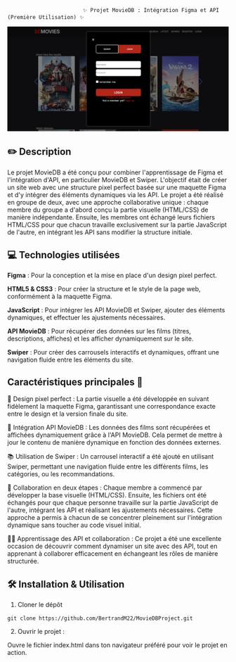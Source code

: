                             ✨ Projet MovieDB : Intégration Figma et API (Première Utilisation) ✨




 ![preview](assets/preview.png)


## ✏️ Description
Le projet MovieDB a été conçu pour combiner l'apprentissage de Figma et l'intégration d'API, en particulier MovieDB et Swiper. L'objectif était de créer un site web avec une structure pixel perfect basée sur une maquette Figma et d'y intégrer des éléments dynamiques via les API. Le projet a été réalisé en groupe de deux, avec une approche collaborative unique : chaque membre du groupe a d'abord conçu la partie visuelle (HTML/CSS) de manière indépendante. Ensuite, les membres ont échangé leurs fichiers HTML/CSS pour que chacun travaille exclusivement sur la partie JavaScript de l'autre, en intégrant les API sans modifier la structure initiale.

## 💻 Technologies utilisées
**Figma** : Pour la conception et la mise en place d'un design pixel perfect.

**HTML5 & CSS3** : Pour créer la structure et le style de la page web, conformément à la maquette Figma.

**JavaScript** : Pour intégrer les API MovieDB et Swiper, ajouter des éléments dynamiques, et effectuer les ajustements nécessaires.

**API MovieDB** : Pour récupérer des données sur les films (titres, descriptions, affiches) et les afficher dynamiquement sur le site.

**Swiper** : Pour créer des carrousels interactifs et dynamiques, offrant une navigation fluide entre les éléments du site.

## Caractéristiques principales 🚀

🎯 Design pixel perfect :
La partie visuelle a été développée en suivant fidèlement la maquette Figma, garantissant une correspondance exacte entre le design et la version finale du site.

🎨 Intégration API MovieDB :
Les données des films sont récupérées et affichées dynamiquement grâce à l'API MovieDB. Cela permet de mettre à jour le contenu de manière dynamique en fonction des données externes.

📚 Utilisation de Swiper :
Un carrousel interactif a été ajouté en utilisant Swiper, permettant une navigation fluide entre les différents films, les catégories, ou les recommandations.

🔄 Collaboration en deux étapes :
Chaque membre a commencé par développer la base visuelle (HTML/CSS). Ensuite, les fichiers ont été échangés pour que chaque personne travaille sur la partie JavaScript de l'autre, intégrant les API et réalisant les ajustements nécessaires. Cette approche a permis à chacun de se concentrer pleinement sur l'intégration dynamique sans toucher au code visuel initial.

🧑‍🏫 Apprentissage des API et collaboration :
Ce projet a été une excellente occasion de découvrir comment dynamiser un site avec des API, tout en apprenant à collaborer efficacement en échangeant les rôles de manière structurée.

## 🛠️ Installation & Utilisation

1. Cloner le dépôt 

```
git clone https://github.com/BertrandM22/MovieDBProject.git           

```

2. Ouvrir le projet :

Ouvre le fichier index.html dans ton navigateur préféré pour voir le projet en action.

